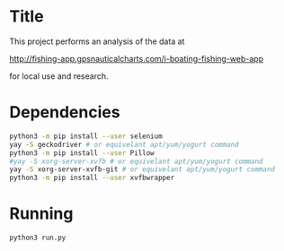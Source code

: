 
# Title

This project performs an analysis of the data at

http://fishing-app.gpsnauticalcharts.com/i-boating-fishing-web-app

for local use and research.

# Dependencies

```bash
python3 -m pip install --user selenium
yay -S geckodriver # or equivelant apt/yum/yogurt command
python3 -m pip install --user Pillow
#yay -S xorg-server-xvfb # or equivelant apt/yum/yogurt command
yay -S xorg-server-xvfb-git # or equivelant apt/yum/yogurt command
python3 -m pip install --user xvfbwrapper
```

# Running

```bash
python3 run.py
```


